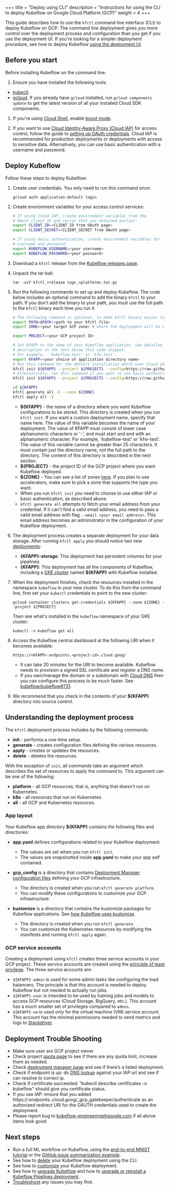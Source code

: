 +++
title = "Deploy using CLI"
description = "Instructions for using the CLI to deploy Kubeflow on Google Cloud Platform (GCP)"
weight = 4
+++

This guide describes how to use the `kfctl` command line interface (CLI) to
deploy Kubeflow on GCP. The command line deployment gives you more control over
the deployment process and configuration than you get if you use the deployment 
UI. If you're looking for a simpler deployment procedure, see how to deploy 
Kubeflow [using the deployment UI](/docs/gke/deploy/deploy-ui).

## Before you start

Before installing Kubeflow on the command line:

1. Ensure you have installed the following tools:
  
  * [kubectl](https://kubernetes.io/docs/tasks/tools/install-kubectl/).
  * [gcloud](https://cloud.google.com/sdk/). If you already have `gcloud`
    installed, run `gcloud components update` to
     get the latest version of all your installed Cloud SDK components.

1. If you're using
  [Cloud Shell](https://cloud.google.com/shell/), enable 
  [boost mode](https://cloud.google.com/shell/docs/features#boost_mode).

1. If you want to use [Cloud Identity-Aware Proxy (Cloud 
  IAP)](https://cloud.google.com/iap/docs/) for access control, follow the guide
  to [setting up OAuth credentials](/docs/gke/deploy/oauth-setup/). 
  Cloud IAP is recommended for production deployments or deployments with 
  access to sensitive data. Alternatively, you can use basic authentication 
  with a username and password.

## Deploy Kubeflow

Follow these steps to deploy Kubeflow:

1. Create user credentials. You only need to run this command once:
   
    ```
    gcloud auth application-default login
    ```

1. Create environment variables for your access control services:

    ```bash
    # If using Cloud IAP, create environment variables from the
    # OAuth client ID and secret that you obtained earlier:
    export CLIENT_ID=<CLIENT_ID from OAuth page>
    export CLIENT_SECRET=<CLIENT_SECRET from OAuth page>

    # If using basic authentication, create environment variables for
    # username and password:
    export KUBEFLOW_USERNAME=<your username>
    export KUBEFLOW_PASSWORD=<your password>
    ```

1. Download a `kfctl` release from the 
  [Kubeflow releases page](https://github.com/kubeflow/kubeflow/releases/).

1. Unpack the tar ball:

    ```
    tar -xvf kfctl_<release tag>_<platform>.tar.gz
    ```

1. Run the following commands to set up and deploy Kubeflow. The code below
  includes an optional command to add the binary `kfctl` to your path. If you 
  don't add the binary to your path, you must use the full path to the `kfctl` 
  binary each time you run it.

    ```bash
    # The following command is optional, to make kfctl binary easier to use.
    export PATH=$PATH:<path to your kfctl file>
    export ZONE=<your target GCP zone> # where the deployment will be created

    export PROJECT=<your GCP project ID>
    
    # Set KFAPP to the name of your Kubeflow application. See detailed
    # description in the text below this code snippet.
    # For example,  'kubeflow-test' or 'kfw-test'.
    export KFAPP=<your choice of application directory name>
    # Run this command for the default installation which uses Cloud IAP:
    kfctl init ${KFAPP} --project ${PROJECT} --config=https://raw.githubusercontent.com/kubeflow/kubeflow/c54401e/bootstrap/config/kfctl_gcp_iap.0.6.2.yaml -V
    # Alternatively, run this command if you want to use basic authentication:
    kfctl init ${KFAPP} --project ${PROJECT} --config=https://raw.githubusercontent.com/kubeflow/kubeflow/c54401e/bootstrap/config/kfctl_gcp_basic_auth.0.6.2.yaml -V

    cd ${KFAPP}
    kfctl generate all -V --zone ${ZONE}
    kfctl apply all -V
    ```
   * **${KFAPP}** - the _name_ of a directory where you want Kubeflow 
     configurations to be stored. This directory is created when you run
     `kfctl init`. If you want a custom deployment name, specify that name here.
     The value of this variable becomes the name of your deployment.
     The value of KFAPP must consist of lower case alphanumeric characters or
     '-', and must start and end with an alphanumeric character.
     For example,  'kubeflow-test' or 'kfw-test'.
     The value of this variable cannot be greater than 25 characters. It must
     contain just the directory name, not the full path to the directory.
     The content of this directory is described in the next section.
   * **${PROJECT}** - the project ID of the GCP project where you want Kubeflow 
     deployed.
   * **${ZONE}** - You can see a list of zones [here](https://cloud.google.com/compute/docs/regions-zones/#available).
     If you plan to use accelerators, make sure to pick a zone that supports the type you want.
   * When you run `kfctl init` you need to choose to use either IAP or basic 
     authentication, as described above.
   * `kfctl generate all` attempts to fetch your email address from your 
     credential. If it can't find a valid email address, you need to pass a
     valid email address with flag `--email <your email address>`. This email 
     address becomes an administrator in the configuration of your Kubeflow 
     deployment.


1. The deployment process creates a separate deployment for your data storage. 
   After running `kfctl apply` you should notice two new [deployments](https://console.cloud.google.com/dm/deployments):
   * **{KFAPP}-storage**: This deployment has persistent volumes for your
     pipelines.
   * **{KFAPP}**: This deployment has all the components of Kubeflow, including 
     a [GKE cluster](https://console.cloud.google.com/kubernetes/list) 
     named **${KFAPP}** with Kubeflow installed.

1. When the deployment finishes, check the resources installed in the namespace
   `kubeflow` in your new cluster.  To do this from the command line, first set 
   your `kubectl` credentials to point to the new cluster:

    ```
    gcloud container clusters get-credentials ${KFAPP} --zone ${ZONE} --project ${PROJECT}
    ```

   Then see what's installed in the `kubeflow` namespace of your GKE cluster:

    ```
    kubectl -n kubeflow get all
    ```

1. Access the Kubeflow central dashboard at the following URI when it becomes
  available:

    ```
    https://<KFAPP>.endpoints.<project-id>.cloud.goog/
    ```
   * It can take 20 minutes for the URI to become available.
     Kubeflow needs to provision a signed SSL certificate and register a DNS 
     name.
   * If you own/manage the domain or a subdomain with 
     [Cloud DNS](https://cloud.google.com/dns/docs/)
     then you can configure this process to be much faster.
     See [kubeflow/kubeflow#731](https://github.com/kubeflow/kubeflow/issues/731).

1. We recommend that you check in the contents of your **${KFAPP}** directory
  into source control.

## Understanding the deployment process

The `kfctl` deployment process includes by the following commands:

* **init** - performs a one-time setup.
* **generate** - creates configuration files defining the various resources.
* **apply** - creates or updates the resources.
* **delete** - deletes the resources.

With the exception of `init`, all commands take an argument which describes the
set of resources to apply the command to. This argument can be one of the
following:

* **platform** - all GCP resources; that is, anything that doesn't run on 
  Kubernetes.
* **k8s** - all resources that run on Kubernetes.
* **all** - all GCP and Kubernetes resources.

### App layout

Your Kubeflow app directory **${KFAPP}** contains the following files and directories:

* **app.yaml** defines configurations related to your Kubeflow deployment.

  * The values are set when you run `kfctl init`.
  * The values are snapshotted inside **app.yaml** to make your app 
    self contained.

* **gcp_config** is a directory that contains 
  [Deployment Manager configuration files](https://cloud.google.com/deployment-manager/docs/configuration/) 
  defining your GCP infrastructure.

  * The directory is created when you run `kfctl generate platform`.
  * You can modify these configurations to customize your GCP infrastructure.

* **kustomize** is a directory that contains the kustomize packages for Kubeflow 
  applications. See 
  [how Kubeflow uses kustomize](/docs/other-guides/kustomize/).

  * The directory is created when you run `kfctl generate`.
  * You can customize the Kubernetes resources by modifying the manifests and 
    running `kfctl apply` again.

### GCP service accounts

Creating a deployment using `kfctl` creates three service accounts in your 
GCP project. These service accounts are created using the [principle of least 
privilege](https://en.wikipedia.org/wiki/Principle_of_least_privilege). 
The three service accounts are:

* `${KFAPP}-admin` is used for some admin tasks like configuring the load 
  balancers. The principle is that this account is needed to deploy Kubeflow but 
  not needed to actually run jobs.
* `${KFAPP}-user` is intended to be used by training jobs and models to access 
  GCP resources (Cloud Storage, BigQuery, etc.). This account has a much smaller 
  set of privileges compared to `admin`.
* `${KFAPP}-vm` is used only for the virtual machine (VM) service account. This
  account has the minimal permissions needed to send metrics and logs to 
  [Stackdriver](https://cloud.google.com/stackdriver/).

## Deployment Trouble Shooting

* Make sure user are GCP project owner
* Check project [quota page](https://pantheon.corp.google.com/iam-admin/quotas) to see if there are any quota limit, increase them as needed.
* Check [deployment manager page](https://console.cloud.google.com/deployments) and see if there’s a failed deployment.
* Check if endpoint is up: do [DNS lookup](https://mxtoolbox.com/DNSLookup.aspx) against your IAP url and see if can resolve to correct ip.
* Check if certificate succeeded: “kubectl describe certificates -n kubeflow” should give you certificate status.
* If you use IAP: ensure that you added https://<deployment>.endpoints.<project>.cloud.goog/_gcp_gatekeeper/authenticate 
as an authorized redirect URI for the OAUTH credentials used to create the deployment.
* Please report bug to kubeflow-engineering@google.com if all above items look good.

## Next steps

* Run a full ML workflow on Kubeflow, using the
  [end-to-end MNIST tutorial](/docs/gke/gcp-e2e/) or the
  [GitHub issue summarization 
  example](https://github.com/kubeflow/examples/tree/master/github_issue_summarization).
* See how to [delete](/docs/gke/deploy/delete-cli) your Kubeflow deployment 
  using the CLI.
* See how to [customize](/docs/gke/customizing-gke) your Kubeflow 
  deployment.
* See how to [upgrade Kubeflow](/docs/upgrading/upgrade/) and how to 
  [upgrade or reinstall a Kubeflow Pipelines 
  deployment](/docs/pipelines/upgrade/).
* [Troubleshoot](/docs/gke/troubleshooting-gke) any issues you may
  find.
